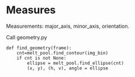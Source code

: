 # Measures

Measurements: major_axis, minor_axis, orientation.


Call geometry.py

	def find_geometry(frame):
		cnt=melt_pool.find_contour(img_bin)
		if cnt is not None:
			ellipse = melt_pool.find_ellipse(cnt)
			(x, y), (h, v), angle = ellipse
